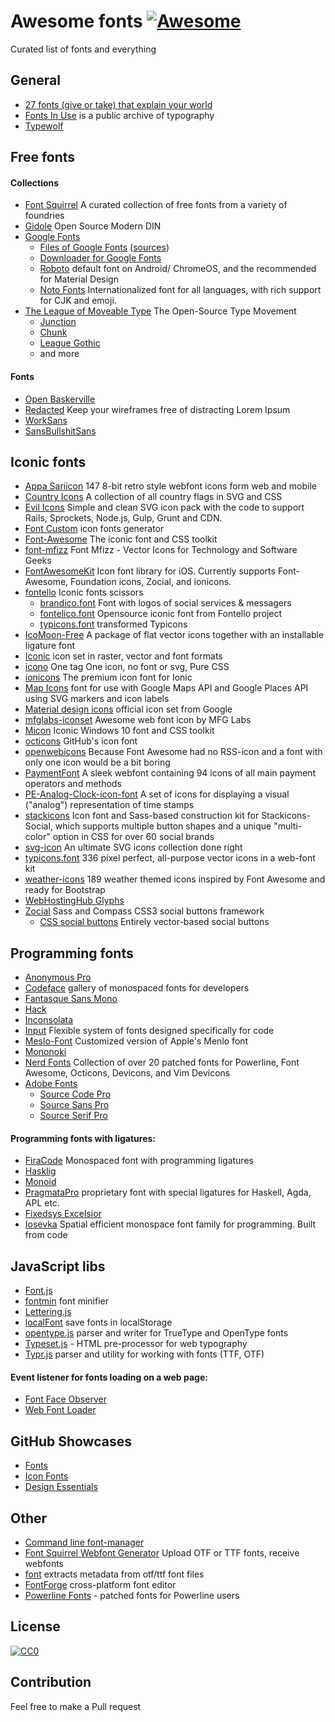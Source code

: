 # Awesome fonts [![Awesome](https://cdn.rawgit.com/sindresorhus/awesome/d7305f38d29fed78fa85652e3a63e154dd8e8829/media/badge.svg)](https://github.com/sindresorhus/awesome)
Curated list of fonts and everything

## General
* [27 fonts (give or take) that explain your world](http://www.vox.com/2015/2/8/7475667/27-fonts-give-or-take-that-explain-your-world)
* [Fonts In Use](http://fontsinuse.com/) is a public archive of typography
* [Typewolf](https://www.typewolf.com/)

## Free fonts

#### Collections
* [Font Squirrel](https://www.fontsquirrel.com/) A curated collection of free fonts from a variety of foundries
* [Gidole](http://gidole.github.io/) Open Source Modern DIN
* [Google Fonts](https://fonts.google.com/)
  * [Files of Google Fonts](https://github.com/google/fonts) ([sources](https://github.com/googlefonts))
  * [Downloader for Google Fonts](https://github.com/qrpike/Web-Font-Load)
  * [Roboto](https://github.com/google/roboto) default font on Android/ ChromeOS, and the recommended for Material Design
  * [Noto Fonts](https://github.com/googlei18n/noto-fonts) Internationalized font for all languages, with rich support for CJK and emoji.
* [The League of Moveable Type](https://www.theleagueofmoveabletype.com/) The Open-Source Type Movement
  * [Junction](https://www.theleagueofmoveabletype.com/junction)
  * [Chunk](https://www.theleagueofmoveabletype.com/chunk)
  * [League Gothic](https://www.theleagueofmoveabletype.com/league-gothic)
  * and more

#### Fonts
* [Open Baskerville](http://klepas.org/openbaskerville/)
* [Redacted](https://github.com/christiannaths/Redacted-Font) Keep your wireframes free of distracting Lorem Ipsum
* [WorkSans](https://github.com/weiweihuanghuang/Work-Sans)
* [SansBullshitSans](https://github.com/RoelN/SansBullshitSans)

## Iconic fonts
* [Appa Sariicon](https://github.com/sariina/appa-sariicon) 147 8-bit retro style webfont icons form web and mobile
* [Country Icons](https://github.com/lipis/flag-icon-css) A collection of all country flags in SVG and CSS
* [Evil Icons](http://evil-icons.io/) Simple and clean SVG icon pack with the code to support Rails, Sprockets, Node.js, Gulp, Grunt and CDN.
* [Font Custom](https://github.com/FontCustom/fontcustom) icon fonts generator
* [Font-Awesome](http://fontawesome.io) The iconic font and CSS toolkit
* [font-mfizz](https://github.com/fizzed/font-mfizz) Font Mfizz - Vector Icons for Technology and Software Geeks
* [FontAwesomeKit](https://github.com/PrideChung/FontAwesomeKit) Icon font library for iOS. Currently supports Font-Awesome, Foundation icons, Zocial, and ionicons.
* [fontello](http://fontello.com) Iconic fonts scissors
  * [brandico.font](http://fontello.github.io/brandico.font/demo.html) Font with logos of social services & messagers
  * [fontelico.font](http://fontello.github.io/fontelico.font/demo.html) Opensource iconic font from Fontello project
  * [typicons.font](http://fontello.github.io/typicons.font/demo.html) transformed Typicons
* [IcoMoon-Free](https://icomoon.io) A package of flat vector icons together with an installable ligature font
* [Iconic](https://github.com/somerandomdude/Iconic) icon set in raster, vector and font formats
* [icono](http://saeedalipoor.github.io/icono/) One tag One icon, no font or svg, Pure CSS
* [ionicons](http://ionicons.com/) The premium icon font for Ionic
* [Map Icons](https://github.com/scottdejonge/map-icons) font for use with Google Maps API and Google Places API using SVG markers and icon labels
* [Material design icons](https://github.com/google/material-design-icons) official icon set from Google
* [mfglabs-iconset](http://mfglabs.github.io/mfglabs-iconset/) Awesome web font icon by MFG Labs
* [Micon](https://github.com/xtoolkit/Micon) Iconic Windows 10 font and CSS toolkit
* [octicons](https://octicons.github.com/) GitHub's icon font
* [openwebicons](http://pfefferle.github.io/openwebicons/) Because Font Awesome had no RSS-icon and a font with only one icon would be a bit boring
* [PaymentFont](http://paymentfont.io) A sleek webfont containing 94 icons of all main payment operators and methods
* [PE-Analog-Clock-icon-font](https://github.com/jhogue/PE-Analog-Clock-icon-font) A set of icons for displaying a visual ("analog") representation of time stamps
* [stackicons](https://github.com/parkerbennett/stackicons) Icon font and Sass-based construction kit for Stackicons-Social, which supports multiple button shapes and a unique "multi-color" option in CSS for over 60 social brands
* [svg-icon](https://leungwensen.github.io/svg-icon/) An ultimate SVG icons collection done right
* [typicons.font](http://typicons.com) 336 pixel perfect, all-purpose vector icons in a web-font kit
* [weather-icons](http://erikflowers.github.io/weather-icons/) 189 weather themed icons inspired by Font Awesome and ready for Bootstrap
* [WebHostingHub Glyphs](https://github.com/whhglyphs/webhostinghub-glyphs)
* [Zocial](https://github.com/adamstac/zocial) Sass and Compass CSS3 social buttons framework
  * [CSS social buttons](https://github.com/smcllns/css-social-buttons) Entirely vector-based social buttons

## Programming fonts
* [Anonymous Pro](http://www.marksimonson.com/fonts/view/anonymous-pro)
* [Codeface](https://github.com/chrissimpkins/codeface) gallery of monospaced fonts for developers
* [Fantasque Sans Mono](https://github.com/belluzj/fantasque-sans)
* [Hack](https://github.com/chrissimpkins/Hack)
* [Inconsolata](http://levien.com/type/myfonts/inconsolata.html)
* [Input](http://input.fontbureau.com) Flexible system of fonts designed specifically for code
* [Meslo-Font](https://github.com/andreberg/Meslo-Font) Customized version of Apple's Menlo font
* [Mononoki](http://madmalik.github.io/mononoki/)
* [Nerd Fonts](https://github.com/ryanoasis/nerd-fonts) Collection of over 20 patched fonts for Powerline, Font Awesome, Octicons, Devicons, and Vim Devicons
* [Adobe Fonts](https://github.com/adobe-fonts)
  * [Source Code Pro](http://adobe-fonts.github.io/source-code-pro/)
  * [Source Sans Pro](https://github.com/adobe-fonts/source-sans-pro)
  * [Source Serif Pro](https://github.com/adobe-fonts/source-serif-pro)

#### Programming fonts with ligatures:
* [FiraCode](https://github.com/tonsky/FiraCode) Monospaced font with programming ligatures
* [Hasklig](https://github.com/i-tu/Hasklig)
* [Monoid](https://github.com/larsenwork/monoid)
* [PragmataPro](http://www.fsd.it/shop/fonts/pragmatapro) proprietary font with special ligatures for Haskell, Agda, APL etc.
* [Fixedsys Excelsior](https://github.com/kika/fixedsys)
* [Iosevka](https://github.com/be5invis/Iosevka) Spatial efficient monospace font family for programming. Built from code

## JavaScript libs
* [Font.js](http://pomax.nihongoresources.com/pages/Font.js/)
* [fontmin](https://github.com/ecomfe/fontmin) font minifier
* [Lettering.js](https://github.com/davatron5000/Lettering.js)
* [localFont](https://github.com/jaicab/localFont) save fonts in localStorage
* [opentype.js](https://github.com/nodebox/opentype.js) parser and writer for TrueType and OpenType fonts
* [Typeset.js](https://github.com/davidmerfield/typeset) - HTML pre-processor for web typography
* [Typr.js](https://github.com/photopea/Typr.js) parser and utility for working with fonts (TTF, OTF)

#### Event listener for fonts loading on a web page:
* [Font Face Observer](https://github.com/bramstein/fontfaceobserver)
* [Web Font Loader](https://github.com/typekit/webfontloader)

## GitHub Showcases
* [Fonts](https://github.com/showcases/fonts)
* [Icon Fonts](https://github.com/showcases/icon-fonts)
* [Design Essentials](https://github.com/showcases/design-essentials)

## Other
* [Command line font-manager](https://github.com/alyssais/font)
* [Font Squirrel Webfont Generator](https://www.fontsquirrel.com/tools/webfont-generator) Upload OTF or TTF fonts, receive webfonts
* [font](https://github.com/Benvie/font) extracts metadata from otf/ttf font files
* [FontForge](https://github.com/fontforge/fontforge) cross-platform font editor
* [Powerline Fonts](https://github.com/powerline/fonts) - patched fonts for Powerline users

## License

[![CC0](https://licensebuttons.net/p/zero/1.0/88x31.png)](https://creativecommons.org/publicdomain/zero/1.0/)

## Contribution

Feel free to make a Pull request
